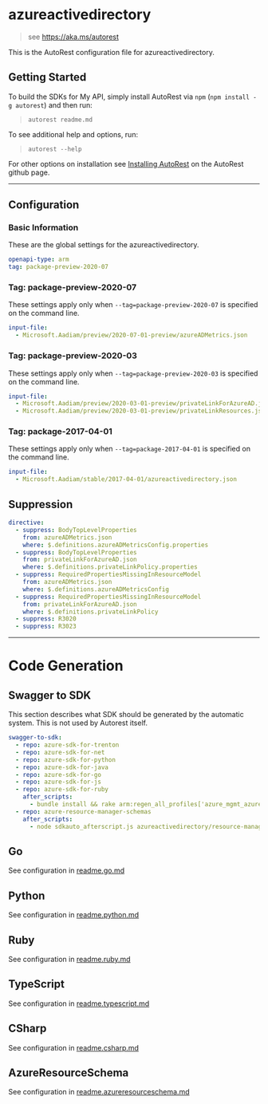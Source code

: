 # azureactivedirectory

> see https://aka.ms/autorest

This is the AutoRest configuration file for azureactivedirectory.

## Getting Started

To build the SDKs for My API, simply install AutoRest via `npm` (`npm install -g autorest`) and then run:

> `autorest readme.md`

To see additional help and options, run:

> `autorest --help`

For other options on installation see [Installing AutoRest](https://aka.ms/autorest/install) on the AutoRest github page.

---

## Configuration

### Basic Information

These are the global settings for the azureactivedirectory.

``` yaml
openapi-type: arm
tag: package-preview-2020-07
```

### Tag: package-preview-2020-07

These settings apply only when `--tag=package-preview-2020-07` is specified on the command line.

```yaml $(tag) == 'package-preview-2020-07'
input-file:
  - Microsoft.Aadiam/preview/2020-07-01-preview/azureADMetrics.json
```

### Tag: package-preview-2020-03

These settings apply only when `--tag=package-preview-2020-03` is specified on the command line.

```yaml $(tag) == 'package-preview-2020-07'
input-file:
  - Microsoft.Aadiam/preview/2020-03-01-preview/privateLinkForAzureAD.json
  - Microsoft.Aadiam/preview/2020-03-01-preview/privateLinkResources.json
```

### Tag: package-2017-04-01

These settings apply only when `--tag=package-2017-04-01` is specified on the command line.

``` yaml $(tag) == 'package-2017-04-01'
input-file:
  - Microsoft.Aadiam/stable/2017-04-01/azureactivedirectory.json
```

## Suppression
``` yaml
directive:
  - suppress: BodyTopLevelProperties
    from: azureADMetrics.json
    where: $.definitions.azureADMetricsConfig.properties
  - suppress: BodyTopLevelProperties
    from: privateLinkForAzureAD.json
    where: $.definitions.privateLinkPolicy.properties
  - suppress: RequiredPropertiesMissingInResourceModel
    from: azureADMetrics.json
    where: $.definitions.azureADMetricsConfig
  - suppress: RequiredPropertiesMissingInResourceModel
    from: privateLinkForAzureAD.json
    where: $.definitions.privateLinkPolicy
  - suppress: R3020
  - suppress: R3023
```

---

# Code Generation

## Swagger to SDK

This section describes what SDK should be generated by the automatic system.
This is not used by Autorest itself.

``` yaml $(swagger-to-sdk)
swagger-to-sdk:
  - repo: azure-sdk-for-trenton
  - repo: azure-sdk-for-net
  - repo: azure-sdk-for-python
  - repo: azure-sdk-for-java
  - repo: azure-sdk-for-go
  - repo: azure-sdk-for-js
  - repo: azure-sdk-for-ruby
    after_scripts:
      - bundle install && rake arm:regen_all_profiles['azure_mgmt_azureactivedirectory']
  - repo: azure-resource-manager-schemas
    after_scripts:
      - node sdkauto_afterscript.js azureactivedirectory/resource-manager
```

## Go

See configuration in [readme.go.md](./readme.go.md)

## Python

See configuration in [readme.python.md](./readme.python.md)

## Ruby

See configuration in [readme.ruby.md](./readme.ruby.md)

## TypeScript

See configuration in [readme.typescript.md](./readme.typescript.md)

## CSharp

See configuration in [readme.csharp.md](./readme.csharp.md)

## AzureResourceSchema

See configuration in [readme.azureresourceschema.md](./readme.azureresourceschema.md)

